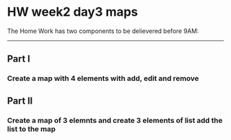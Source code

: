 # HW week2 day3 maps


The Home Work has two components to be delievered before 9AM: 

----
## Part I
### Create a map with 4 elements with add, edit and remove


## Part II
### Create a map of 3 elemnts and create 3 elements of list add the list to the map 
